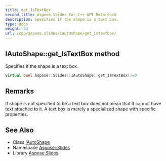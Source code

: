 ```yaml
---
title: get_IsTextBox
second_title: Aspose.Slides for C++ API Reference
description: Specifies if the shape is a text box.
type: docs
weight: 53
url: /cpp/aspose.slides/iautoshape/get_istextbox/
---
```

## IAutoShape::get_IsTextBox method


Specifies if the shape is a text box.

```cpp
virtual bool Aspose::Slides::IAutoShape::get_IsTextBox()=0
```

## Remarks


If shape is not specified to be a text box does not mean that it cannot have text attached to it. A text box is merely a specialized shape with specific properties. 
## See Also

* Class [IAutoShape](../)
* Namespace [Aspose::Slides](../../)
* Library [Aspose.Slides](../../../)
